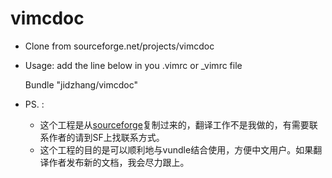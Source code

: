 vimcdoc
=======

* Clone from sourceforge.net/projects/vimcdoc
* Usage: add the line below in you .vimrc or _vimrc file

    Bundle "jidzhang/vimcdoc"

* PS. :
    * 这个工程是从[sourceforge](http://sourceforge.net/projects/vimcdoc)复制过来的，翻译工作不是我做的，有需要联系作者的请到SF上找联系方式。
    * 这个工程的目的是可以顺利地与vundle结合使用，方便中文用户。如果翻译作者发布新的文档，我会尽力跟上。
